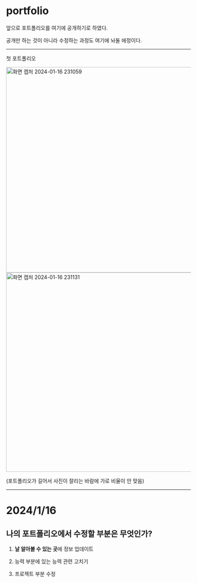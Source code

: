 # portfolio
앞으로 포트폴리오를 여기에 공개하기로 하였다.

공개만 하는 것이 아니라 수정하는 과정도 여기에 놔둘 에정이다.
________________________________________________________________________
첫 포트폴리오

<img width="559" alt="화면 캡처 2024-01-16 231059" src="https://github.com/GSMIOTjgh/portfolio/assets/132252115/944b5a75-573e-4fec-96cb-bc405935680c">

<img width="542" alt="화면 캡처 2024-01-16 231131" src="https://github.com/GSMIOTjgh/portfolio/assets/132252115/eb592177-68eb-409a-8d2e-667bd4d62b05">

(포트폴리오가 길어서 사진이 잘리는 바람에 가로 비율이 안 맞음)

___________________________________________________________________________
# 2024/1/16

## 나의 포트폴리오에서 수정할 부분은 무엇인가?

1. **날 알아볼 수 있는 곳**에 정보 업데이트

2. 능력 부분에 있는 능력 관련 고치기

3. 프로젝트 부분 수정
